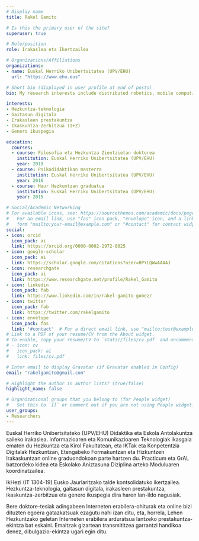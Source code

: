 ```yaml
---
# Display name
title: Rakel Gamito

# Is this the primary user of the site?
superuser: true

# Role/position
role: Irakaslea eta Ikertzailea

# Organizations/Affiliations
organizations:
- name: Euskal Herriko Unibertsitatea (UPV/EHU)
  url: "https://www.ehu.eus"

# Short bio (displayed in user profile at end of posts)
bio: My research interests include distributed robotics, mobile computing and programmable matter.

interests:
- Hezkuntza-teknologia
- Gaitasun digitala
- Irakasleen prestakuntza
- Ikaskuntza-Zerbitzua (I+Z)
- Genero ikuspegia

education:
  courses:
  - course: Filosofia eta Hezkuntza Zientzietan doktorea
    institution: Euskal Herriko Unibertsitatea (UPV/EHU)
    year: 2019
  - course: Psikodidaktikan masterra
    institution: Euskal Herriko Unibertsitatea (UPV/EHU)
    year: 2016
  - course: Haur Hezkuntzan graduatua
    institution: Euskal Herriko Unibertsitatea (UPV/EHU)
    year: 2015

# Social/Academic Networking
# For available icons, see: https://sourcethemes.com/academic/docs/page-builder/#icons
#   For an email link, use "fas" icon pack, "envelope" icon, and a link in the
#   form "mailto:your-email@example.com" or "#contact" for contact widget.
social:
- icon: orcid
  icon_pack: ai
  link: https://orcid.org/0000-0002-2972-8025
- icon: google-scholar
  icon_pack: ai
  link: https://scholar.google.com/citations?user=BPYLQWwAAAAJ
- icon: researchgate
  icon_pack: ai
  link: https://www.researchgate.net/profile/Rakel_Gamito
- icon: linkedin
  icon_pack: fab
  link: https://www.linkedin.com/in/rakel-gamito-gomez/
- icon: twitter
  icon_pack: fab
  link: https://twitter.com/rakelgamito
- icon: envelope
  icon_pack: fas
  link: '#contact'  # For a direct email link, use "mailto:test@example.org".
# Link to a PDF of your resume/CV from the About widget.
# To enable, copy your resume/CV to `static/files/cv.pdf` and uncomment the lines below.
# - icon: cv
#   icon_pack: ai
#   link: files/cv.pdf

# Enter email to display Gravatar (if Gravatar enabled in Config)
email: "rakelgamito@gmail.com"

# Highlight the author in author lists? (true/false)
highlight_name: false

# Organizational groups that you belong to (for People widget)
#   Set this to `[]` or comment out if you are not using People widget.
user_groups:
- Researchers
---
```


Euskal Herriko Unibertsitateko (UPV/EHU) Didaktika eta Eskola Antolakuntza saileko irakaslea. Informazioaren eta Komunikazioaren Teknologiak ikasgaia ematen du Hezkuntza eta Kirol Fakultatean, eta IKTak eta Konpetentzia Digitalak Hezkuntzan, Etengabeko Formakuntzan eta Hizkuntzen Irakaskuntzan online graduondokoan parte hartzen du. Practicum eta GrAL batzordeko kidea eta Eskolako Aniztasuna Diziplina arteko Moduluaren koordinatzailea.

IkHezi (IT 1304-19) Eusko Jaurlaritzako talde kontsolidatuko ikertzailea. Hezkuntza-teknologia, gaitasun digitala, irakasleen prestakuntza, ikaskuntza-zerbitzua eta genero ikuspegia dira haren lan-ildo nagusiak.

Bere doktore-tesiak adingabeen Interneten erabilera-ohiturak eta online bizi dituzten egoera gatazkatsuak ezagutu nahi izan ditu, eta, horrela, Lehen Hezkuntzako geletan Interneten erabilera arduratsua lantzeko prestakuntza-ekintza bat eskaini. Emaitzak gizartean transmititzea garrantzi handikoa denez, dibulgazio-ekintza ugari egin ditu.
